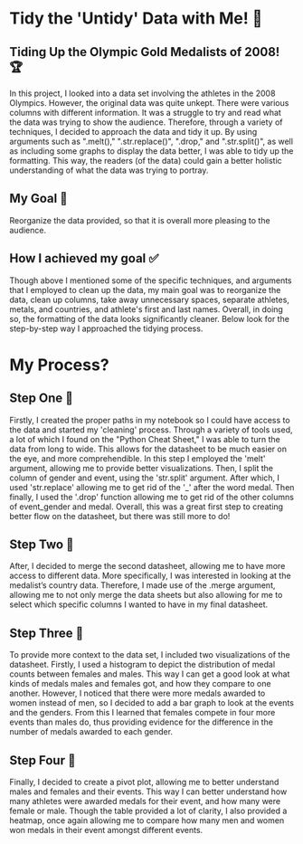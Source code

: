 # Tidy the 'Untidy' Data with Me! 🧹


## Tiding Up the Olympic Gold Medalists of 2008! 🏆
In this project, I looked into a data set involving the athletes in the 2008 Olympics. However, the original data was quite unkept. There were various columns with different information. It was a struggle to try and read what the data was trying to show the audience. Therefore, through a variety of techniques, I decided to approach the data and tidy it up. By using arguments such as ".melt()," ".str.replace()", ".drop," and ".str.split()", as well as including some graphs to display the data better, I was able to tidy up the formatting. This way, the readers (of the data) could gain a better holistic understanding of what the data was trying to portray. 


## My Goal 🏅
Reorganize the data provided, so that it is overall more pleasing to the audience.

## How I achieved my goal ✅
Though above I mentioned some of the specific techniques, and arguments that I employed to clean up the data, my main goal was to reorganize the data, clean up columns, take away unnecessary spaces, separate athletes, metals, and countries, and athlete's first and last names. Overall, in doing so, the formatting of the data looks significantly cleaner. Below look for the step-by-step way I approached the tidying process. 


# My Process?

## Step One 🥇

Firstly, I created the proper paths in my notebook so I could have access to the data and started my 'cleaning' process. Through a variety of tools used, a lot of which I found on the "Python Cheat Sheet," I was able to turn the data from long to wide. This allows for the datasheet to be much easier on the eye, and more comprehendible. In this step I employed the 'melt' argument, allowing me to provide better visualizations. Then, I split the column of gender and event, using the 'str.split' argument. After which, I used 'str.replace' allowing me to get rid of the '_' after the word medal. Then finally, I used the '.drop' function allowing me to get rid of the other columns of event_gender and medal. Overall, this was a great first step to creating better flow on the datasheet, but there was still more to do!


## Step Two 🥈

After, I decided to merge the second datasheet, allowing me to have more access to different data. More specifically, I was interested in looking at the medalist’s country data. Therefore, I made use of the .merge argument, allowing me to not only merge the data sheets but also allowing for me to select which specific columns I wanted to have in my final datasheet.


## Step Three 🥉

To provide more context to the data set, I included two visualizations of the datasheet. Firstly, I used a histogram to depict the distribution of medal counts between females and males. This way I can get a good look at what kinds of medals males and females got, and how they compare to one another. However, I noticed that there were more medals awarded to women instead of men, so I decided to add a bar graph to look at the events and the genders. From this I learned that females compete in four more events than males do, thus providing evidence for the difference in the number of medals awarded to each gender.


## Step Four 🏅


Finally, I decided to create a pivot plot, allowing me to better understand males and females and their events. This way I can better understand how many athletes were awarded medals for their event, and how many were female or male. Though the table provided a lot of clarity, I also provided a heatmap, once again allowing me to compare how many men and women won medals in their event amongst different events.